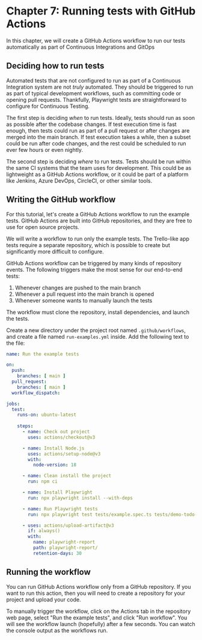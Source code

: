 # Chapter 7: Running tests with GitHub Actions

In this chapter,
we will create a GitHub Actions workflow
to run our tests automatically as part of Continuous Integrations and GitOps


## Deciding how to run tests

Automated tests that are not configured to run as part of a Continuous Integration system are not *truly* automated.
They should be triggered to run as part of typical development workflows,
such as committing code or opening pull requests.
Thankfully, Playwright tests are straightforward to configure for Continuous Testing.

The first step is deciding *when* to run tests.
Ideally, tests should run as soon as possible after the codebase changes.
If test execution time is fast enough,
then tests could run as part of a pull request or after changes are merged into the main branch.
If test execution takes a while,
then a subset could be run after code changes,
and the rest could be scheduled to run ever few hours or even nightly.

The second step is deciding *where* to run tests.
Tests should be run within the same CI systems that the team uses for development.
This could be as lightweight as a GitHub Actions workflow,
or it could be part of a platform like Jenkins, Azure DevOps, CircleCI, or other similar tools.


## Writing the GitHub workflow

For this tutorial, let's create a GitHub Actions workflow to run the example tests.
GitHub Actions are built into GitHub repositories,
and they are free to use for open source projects.

We will write a workflow to run only the example tests.
The Trello-like app tests require a separate repository,
which is possible to create but significantly more difficult to configure.

GitHub Actions workflow can be triggered by many kinds of repository events.
The following triggers make the most sense for our end-to-end tests:

1. Whenever changes are pushed to the main branch
2. Whenever a pull request into the main branch is opened
3. Whenever someone wants to manually launch the tests

The workflow must clone the repository, install dependencies, and launch the tests.

Create a new directory under the project root named `.github/workflows`,
and create a file named `run-examples.yml` inside.
Add the following text to the file:

```yaml
name: Run the example tests

on:
  push:
    branches: [ main ]
  pull_request:
    branches: [ main ]
  workflow_dispatch:

jobs:
  test:
    runs-on: ubuntu-latest
    
    steps:
      - name: Check out project
        uses: actions/checkout@v3

      - name: Install Node.js
        uses: actions/setup-node@v3
        with:
          node-version: 18

      - name: Clean install the project
        run: npm ci

      - name: Install Playwright
        run: npx playwright install --with-deps

      - name: Run Playwright tests
        run: npx playwright test tests/example.spec.ts tests/demo-todo-app.spec.ts

      - uses: actions/upload-artifact@v3
        if: always()
        with:
          name: playwright-report
          path: playwright-report/
          retention-days: 30
```


## Running the workflow

You can run GitHub Actions workflow only from a GitHub repository.
If you want to run this action,
then you will need to create a repository for your project and upload your code.

To manually trigger the workflow,
click on the Actions tab in the repository web page,
select "Run the example tests",
and click "Run workflow".
You will see the workflow launch (hopefully) after a few seconds.
You can watch the console output as the workflows run.
